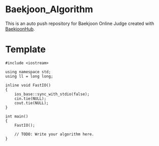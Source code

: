 # Baekjoon_Algorithm
This is an auto push repository for Baekjoon Online Judge created with [BaekjoonHub](https://github.com/BaekjoonHub/BaekjoonHub).


# Template
```
#include <iostream>

using namespace std;
using ll = long long;

inline void FastIO()
{
	ios_base::sync_with_stdio(false);
	cin.tie(NULL);
	cout.tie(NULL);
}

int main()
{
	FastIO();

	// TODO: Write your algorithm here.
}
```
